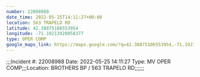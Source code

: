 ```yaml
---
number: 22008988
date_time: 2022-05-25T14:11:27+00:00
location: 563 TRAPELO RD
latitude: 42.38875106553954
longitude: -71.19213928058377
type: OPER COMP
google_maps_link: https://maps.google.com/?q=42.38875106553954,-71.19213928058377
---
```


;;;Incident #: 22008988  Date: 2022-05-25 14:11:27   Type: MV OPER COMP;;;Location: BROTHERS BP / 563 TRAPELO RD;;;;;;
